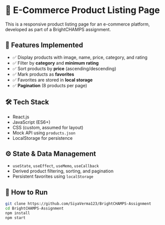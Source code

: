# 🛒 E-Commerce Product Listing Page

This is a responsive product listing page for an e-commerce platform, developed as part of a BrightCHAMPS assignment.

## 📌 Features Implemented
- ✅ Display products with image, name, price, category, and rating
- ✅ Filter by **category** and **minimum rating**
- ✅ Sort products by **price** (ascending/descending)
- ✅ Mark products as **favorites**
- ✅ Favorites are stored in **local storage**
- ✅ **Pagination** (8 products per page)

## 🛠 Tech Stack
- React.js
- JavaScript (ES6+)
- CSS (custom, assumed for layout)
- Mock API using `products.json`
- LocalStorage for persistence

## ⚙️ State & Data Management
- `useState`, `useEffect`, `useMemo`, `useCallback`
- Derived product filtering, sorting, and pagination
- Persistent favorites using `localStorage`

## 🚀 How to Run
```bash
git clone https://github.com/SiyaVerma123/BrightCHAMPS-Assignment
cd BrightCHAMPS-Assignment
npm install
npm start
